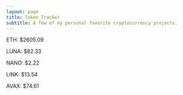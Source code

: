 ```yaml
---
layout: page
title: Token Tracker
subtitle: A few of my personal favorite cryptocurrency projects.
---
```


<!--BEGINCRYPTOINPUT-->
ETH: $2605.09

LUNA: $82.33

NANO: $2.22

LINK: $13.54

AVAX: $74.61

<!--ENDCRYPTOINPUT-->
